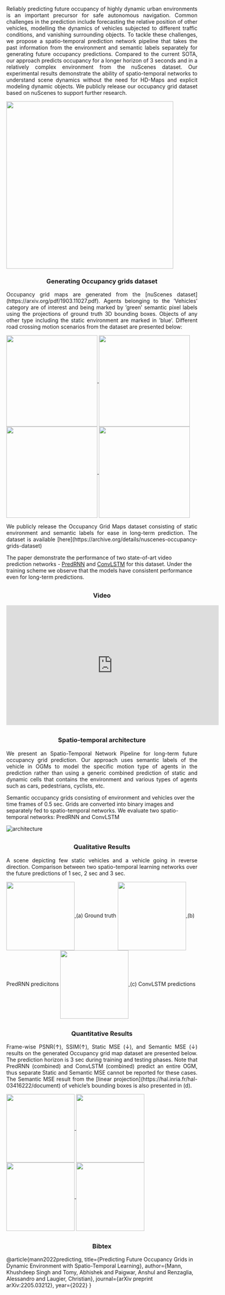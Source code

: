 <p align="justify">
    Reliably predicting future occupancy of highly dynamic urban environments is an important precursor for safe autonomous navigation. Common challenges in the prediction include forecasting the relative position of other vehicles, modelling the dynamics of vehicles subjected to different traffic conditions, and vanishing surrounding objects. To tackle these challenges, we propose a spatio-temporal prediction network pipeline that takes the past information from the environment and semantic labels separately for generating future occupancy predictions. Compared to the current SOTA, our approach predicts occupancy for a longer horizon of 3 seconds and in a relatively complex environment from the nuScenes dataset. Our experimental results demonstrate the ability of spatio-temporal networks to understand scene dynamics without the need for HD-Maps and explicit modeling dynamic objects. We publicly release our occupancy grid dataset based on nuScenes to support further research.
</p>


<a href="url">
  <img src="https://user-images.githubusercontent.com/24546547/177139170-bfd37bd5-9324-4392-b565-faad2138b19e.png" align="center" height="440">
</a>


<h3 align="center" id="heading">
    Generating Occupancy grids dataset
</h3>

<p align="justify">
Occupancy grid maps are generated from the [nuScenes dataset](https://arxiv.org/pdf/1903.11027.pdf). Agents belonging to the ’Vehicles’ category are of interest and being marked by ’green’ semantic pixel labels using the projections of ground truth 3D bounding boxes. Objects of any other type including the static environment are marked in ’blue’. Different road crossing motion scenarios from the dataset are presented below: 
</p>

<a href="url">
  <img src="https://user-images.githubusercontent.com/24546547/177139351-ae4486d2-c493-434f-bba2-bb63fcec0c82.png" align="center" height="240"  width="240">
  <img src="https://user-images.githubusercontent.com/24546547/177139372-3db4e24e-f8a4-4380-aa39-7849b92617d7.png" align="center" height="240"  width="240">
  <img src="https://user-images.githubusercontent.com/24546547/177139409-bb56e1f3-26ed-4d6a-a30a-814718f96659.png" align="center" height="240"  width="240">
  <img src="https://user-images.githubusercontent.com/24546547/177139431-a9630317-3c7f-4164-ad70-66e657d2e73f.png" align="center" height="240"  width="240">
</a>

<p align="justify">
We publicly release the Occupancy Grid Maps dataset consisting of static environment and semantic labels for ease in long-term prediction. The dataset is available [here](https://archive.org/details/nuscenes-occupancy-grids-dataset)

The paper demonstrate the performance of two state-of-art video prediction networks - [PredRNN](https://arxiv.org/pdf/2103.09504.pdf) and [ConvLSTM](https://papers.nips.cc/paper/2015/file/07563a3fe3bbe7e3ba84431ad9d055af-Paper.pdf) for this dataset. Under the training scheme we observe that the models have consistent performance even for long-term predictions.
</p>

## <h3 align="center" id="heading">Video</h3>
<p align="justify">
<iframe width="560" height="315" src="https://www.youtube.com/embed/4W7dT-HfQPQ" title="YouTube video player" frameborder="0" allow="accelerometer; autoplay; clipboard-write; encrypted-media; gyroscope; picture-in-picture" allowfullscreen></iframe>
</p>


## <h3 align="center" id="heading">Spatio-temporal architecture</h3>
<p align="justify">
We present an Spatio-Temporal Network Pipeline for long-term future occupancy grid prediction. Our approach uses semantic labels of the vehicle in OGMs to model the specific motion type of agents in the prediction rather than using a generic combined prediction of static and dynamic cells that contains the environment and various types of agents such as cars, pedestrians, cyclists, etc.

Semantic occupancy grids consisting of environment and vehicles over the time frames of 0.5 sec. Grids are converted into binary images and separately fed to spatio-temporal networks. We evaluate two spatio-temporal networks: PredRNN and ConvLSTM
</p>
 
![architecture](https://user-images.githubusercontent.com/24546547/177139739-ebd21b21-4644-48a7-bee2-97b32dc8c3d8.png)


## <h3 align="center" id="heading">Qualitative Results</h3>

<p align="justify">
A scene depicting few static vehicles and a vehicle going in reverse direction. Comparison between two spatio-temporal learning networks over the future predictions of 1 sec, 2 sec and 3 sec.
</p>

<a href="url">
  <img src="https://user-images.githubusercontent.com/24546547/177150383-e4e77415-1f9e-4ed8-8932-4ffb55ff3e59.jpg" align="center" height="180">
</a>
(a) Ground truth 

<a href="url">
  <img src="https://user-images.githubusercontent.com/24546547/177150412-cc8c02b8-4ae9-40a7-9726-76b611254ed3.jpg" align="center" height="180">
</a>
(b) PredRNN predicitons

<a href="url">
  <img src="https://user-images.githubusercontent.com/24546547/177150364-58998cf4-04a4-44d9-b709-3df36412cd94.jpg" align="center" height="180">
</a>
(c) ConvLSTM predictions


## <h3 align="center" id="heading">Quantitative Results</h3>

<p align="justify">
Frame-wise PSNR(↑), SSIM(↑), Static MSE (↓), and Semantic MSE (↓) results on the generated Occupancy grid map dataset are presented below. The prediction horizon is 3 sec during training and testing phases. Note that PredRNN (combined) and ConvLSTM (combined) predict an entire OGM, thus separate Static and Semantic MSE cannot be reported for these cases. The Semantic MSE result from the [linear projection](https://hal.inria.fr/hal-03416222/document) of vehicle’s bounding boxes is also presented in (d).
</p>

<a href="url">
  <img src="https://user-images.githubusercontent.com/24546547/177152101-6ed53611-84f5-4290-9853-086f9290a7c8.jpg" align="center" height="180">
  <img src="https://user-images.githubusercontent.com/24546547/177152127-6526887c-4bb3-4305-8116-d418359aa13d.jpg" align="center" height="180">
</a>

<a href="url">
  <img src="https://user-images.githubusercontent.com/24546547/177152144-99bd9fc0-bae6-4edd-b56c-4f3ea9f26732.jpg" align="center" height="180">
  <img src="https://user-images.githubusercontent.com/24546547/177152178-636a03b6-b636-429d-a3f9-c3fa5d377df9.jpg" align="center" height="180">
</a>


## <h3 align="center" id="heading">Bibtex</h3>

@article{mann2022predicting,
  title={Predicting Future Occupancy Grids in Dynamic Environment with Spatio-Temporal Learning},
  author={Mann, Khushdeep Singh and Tomy, Abhishek and Paigwar, Anshul and Renzaglia, Alessandro and Laugier, Christian},
  journal={arXiv preprint arXiv:2205.03212},
  year={2022}
}


